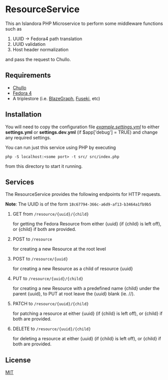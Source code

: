 # ResourceService

This an Islandora PHP Microservice to perform some middleware functions such as

1. UUID -> Fedora4 path translation
2. UUID validation
3. Host header normalization

and pass the request to Chullo.

## Requirements

* [Chullo](https://github.com/Islandora-CLAW/chullo)
* [Fedora 4](https://github.com/fcrepo4/fcrepo4)
* A triplestore (i.e. [BlazeGraph](https://www.blazegraph.com/download/), [Fuseki](https://jena.apache.org/documentation/fuseki2/), etc)

## Installation

You will need to copy the configuration file [_example.settings.yml_](config/example.settings.yml) to either **settings.yml** or **settings.dev.yml** (if $app['debug'] = TRUE) and change any required settings.

You can run just this service using PHP by executing 

```
php -S localhost:<some port> -t src/ src/index.php
```
from this directory to start it running.

## Services

The ResourceService provides the following endpoints for HTTP requests. 

**Note**: The UUID is of the form `18c67794-366c-a6d9-af13-b3464a1fb9b5`

1. GET from `/resource/{uuid}/{child}`

    for getting the Fedora Resource from either {uuid} (if {child} is left off), or {child} if both are provided.
    

1. POST to `/resource`

    for creating a new Resource at the root level

2. POST to `/resource/{uuid}`

    for creating a new Resource as a child of resource {uuid}

3. PUT to `/resource/{uuid}/{child}`

    for creating a new Resource with a predefined name {child} under the parent {uuid}, to PUT at root leave the {uuid} blank (ie. //).

1. PATCH to `/resource/{uuid}/{child}`

    for patching a resource at either {uuid} (if {child} is left off), or {child} if both are provided.
    
2. DELETE to `/resource/{uuid}/{child}`

    for deleting a resource at either {uuid} (if {child} is left off), or {child} if both are provided.
    

## License

[MIT](https://opensource.org/licenses/MIT)
